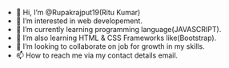 - 👋 Hi, I’m @Rupakrajput19(Ritu Kumar)
- 👀 I’m interested in web developement.
- 🌱 I’m currently learning programming language(JAVASCRIPT).
- 🌱 I’m also learning HTML & CSS Frameworks like(Bootstrap).
- 💞️ I’m looking to collaborate on job for growth in my skills.
- 📫 How to reach me via my contact details email.

<!---
Rupakrajput19/Rupakrajput19 is a ✨ special ✨ repository because its `README.md` (this file) appears on your GitHub profile.
You can click the Preview link to take a look at your changes.
--->
